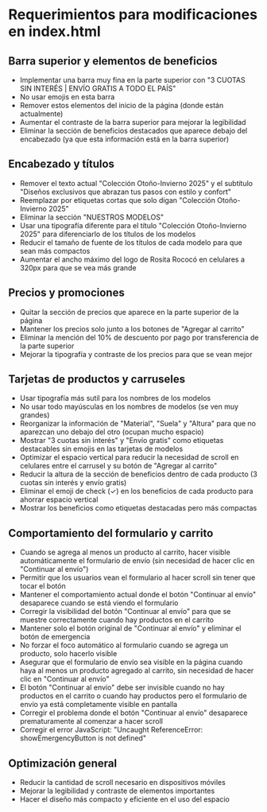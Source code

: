 # Requerimientos para modificaciones en index.html

## Barra superior y elementos de beneficios
- Implementar una barra muy fina en la parte superior con "3 CUOTAS SIN INTERÉS | ENVÍO GRATIS A TODO EL PAÍS"
- No usar emojis en esta barra
- Remover estos elementos del inicio de la página (donde están actualmente)
- Aumentar el contraste de la barra superior para mejorar la legibilidad
- Eliminar la sección de beneficios destacados que aparece debajo del encabezado (ya que esta información está en la barra superior)

## Encabezado y títulos
- Remover el texto actual "Colección Otoño-Invierno 2025" y el subtítulo "Diseños exclusivos que abrazan tus pasos con estilo y confort"
- Reemplazar por etiquetas cortas que solo digan "Colección Otoño-Invierno 2025"
- Eliminar la sección "NUESTROS MODELOS"
- Usar una tipografía diferente para el título "Colección Otoño-Invierno 2025" para diferenciarlo de los títulos de los modelos
- Reducir el tamaño de fuente de los títulos de cada modelo para que sean más compactos
- Aumentar el ancho máximo del logo de Rosita Rococó en celulares a 320px para que se vea más grande

## Precios y promociones
- Quitar la sección de precios que aparece en la parte superior de la página
- Mantener los precios solo junto a los botones de "Agregar al carrito"
- Eliminar la mención del 10% de descuento por pago por transferencia de la parte superior
- Mejorar la tipografía y contraste de los precios para que se vean mejor

## Tarjetas de productos y carruseles
- Usar tipografía más sutil para los nombres de los modelos
- No usar todo mayúsculas en los nombres de modelos (se ven muy grandes)
- Reorganizar la información de "Material", "Suela" y "Altura" para que no aparezcan uno debajo del otro (ocupan mucho espacio)
- Mostrar "3 cuotas sin interés" y "Envío gratis" como etiquetas destacables sin emojis en las tarjetas de modelos
- Optimizar el espacio vertical para reducir la necesidad de scroll en celulares entre el carrusel y su botón de "Agregar al carrito"
- Reducir la altura de la sección de beneficios dentro de cada producto (3 cuotas sin interés y envío gratis)
- Eliminar el emoji de check (✓) en los beneficios de cada producto para ahorrar espacio vertical
- Mostrar los beneficios como etiquetas destacadas pero más compactas

## Comportamiento del formulario y carrito
- Cuando se agrega al menos un producto al carrito, hacer visible automáticamente el formulario de envío (sin necesidad de hacer clic en "Continuar al envío")
- Permitir que los usuarios vean el formulario al hacer scroll sin tener que tocar el botón
- Mantener el comportamiento actual donde el botón "Continuar al envío" desaparece cuando se está viendo el formulario
- Corregir la visibilidad del botón "Continuar al envío" para que se muestre correctamente cuando hay productos en el carrito
- Mantener solo el botón original de "Continuar al envío" y eliminar el botón de emergencia
- No forzar el foco automático al formulario cuando se agrega un producto, solo hacerlo visible
- Asegurar que el formulario de envío sea visible en la página cuando haya al menos un producto agregado al carrito, sin necesidad de hacer clic en "Continuar al envío"
- El botón "Continuar al envío" debe ser invisible cuando no hay productos en el carrito o cuando hay productos pero el formulario de envío ya está completamente visible en pantalla
- Corregir el problema donde el botón "Continuar al envío" desaparece prematuramente al comenzar a hacer scroll
- Corregir el error JavaScript: "Uncaught ReferenceError: showEmergencyButton is not defined"

## Optimización general
- Reducir la cantidad de scroll necesario en dispositivos móviles
- Mejorar la legibilidad y contraste de elementos importantes
- Hacer el diseño más compacto y eficiente en el uso del espacio
